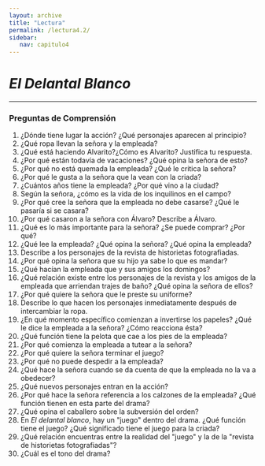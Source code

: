 ```yaml
---
layout: archive
title: "Lectura"
permalink: /lectura4.2/
sidebar:
   nav: capitulo4
---
```

# _El Delantal Blanco_
-------------------------------------
### Preguntas de Comprensión

1.	¿Dónde tiene lugar la acción? ¿Qué personajes aparecen al principio?
2.	¿Qué ropa llevan la señora y la empleada?
3.	¿Qué está haciendo Alvarito?¿Cómo es Alvarito? Justifica tu respuesta.
4.	¿Por qué están todavía de vacaciones? ¿Qué opina la señora de esto?
5.	¿Por qué no está quemada la empleada? ¿Qué le critica la señora?
6.	¿Por qué le gusta a la señora que la vean con la criada?
7.	¿Cuántos años tiene la empleada? ¿Por qué vino a la ciudad?
8.	Según la señora, ¿cómo es la vida de los inquilinos en el campo?
9.	¿Por qué cree la señora que la empleada no debe  casarse? ¿Qué le pasaría si se casara?
10.	¿Por qué casaron a la señora con Álvaro? Describe a Álvaro.
11.	¿Qué es lo más importante para la señora? ¿Se puede comprar? ¿Por qué?
12.	¿Qué lee la empleada? ¿Qué opina la señora? ¿Qué opina la empleada?
13.	Describe a los personajes de la revista de historietas fotografiadas.
14.	¿Por qué opina la señora que su hijo ya sabe lo que es mandar?
15.	¿Qué hacían la empleada que y sus amigos los domingos?
16.	¿Qué relación existe entre los personajes de la revista y los amigos de la empleada que arriendan trajes de baño? ¿Qué opina la señora de ellos?
17.	¿Por qué quiere la señora que le preste su uniforme?
18.	Describe lo que hacen los personajes inmediatamente después de intercambiar la ropa.
19.	¿En qué momento específico comienzan a invertirse los papeles? ¿Qué le dice la empleada a la señora? ¿Cómo reacciona ésta?
20.	¿Qué función tiene la pelota que cae a los pies de la empleada?
21.	¿Por qué comienza la empleada a tutear a la señora?
22.	¿Por qué quiere la señora terminar el juego?
23.	¿Por qué no puede despedir a la empleada?
24.	¿Qué hace la señora cuando se da cuenta de que la empleada no la va a obedecer?
25.	¿Qué nuevos personajes entran en la acción?
26.	¿Por qué hace la señora referencia a los calzones de la empleada? ¿Qué función tienen en esta parte del drama?
27.	¿Qué opina el caballero sobre la subversión del orden?
28.	En _El delantal blanco_, hay un "juego" dentro del drama. ¿Qué función tiene el juego? ¿Qué significado tiene el juego para la criada?
29.	¿Qué relación encuentras entre la realidad del "juego" y la de la "revista de historietas fotografiadas"?
30.	¿Cuál es el tono del drama?

